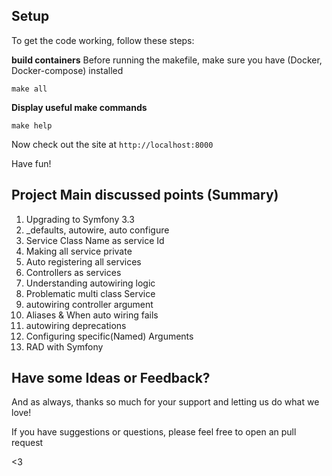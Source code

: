 ## Setup
To get the code working, follow these steps:

**build containers**
Before running the makefile, make sure you have (Docker, Docker-compose) installed

```
make all
```

**Display useful make commands**

```
make help
```

Now check out the site at `http://localhost:8000`

Have fun!

## Project Main discussed points (Summary)
1. Upgrading to Symfony 3.3
2. _defaults, autowire, auto configure
3. Service Class Name as service Id
4. Making all service private
5. Auto registering all services
6. Controllers as services
7. Understanding autowiring logic
8. Problematic multi class Service
9. autowiring controller argument
10. Aliases & When auto wiring fails
11. autowiring deprecations
12. Configuring specific(Named) Arguments
13. RAD with Symfony


## Have some Ideas or Feedback?

And as always, thanks so much for your support and letting us do what
we love!

If you have suggestions or questions, please feel free to
open an pull request

<3 
